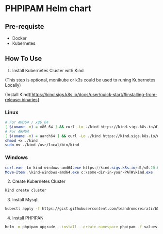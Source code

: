 # PHPIPAM Helm chart

## Pre-requiste
* Docker
* Kubernetes

## How To Use

1. Install Kubernetes Cluster with Kind

(This step is optional, monikube or k3s could be used to runing Kubernetes Locally)

(Install Kind)[https://kind.sigs.k8s.io/docs/user/quick-start/#installing-from-release-binaries]

### Linux

```bash
# For AMD64 / x86_64
[ $(uname -m) = x86_64 ] && curl -Lo ./kind https://kind.sigs.k8s.io/dl/v0.20.0/kind-linux-amd64
# For ARM64
[ $(uname -m) = aarch64 ] && curl -Lo ./kind https://kind.sigs.k8s.io/dl/v0.20.0/kind-linux-arm64
chmod +x ./kind
sudo mv ./kind /usr/local/bin/kind
```
### Windows

```powershell
curl.exe -Lo kind-windows-amd64.exe https://kind.sigs.k8s.io/dl/v0.20.0/kind-windows-amd64
Move-Item .\kind-windows-amd64.exe c:\some-dir-in-your-PATH\kind.exe
```

2. Create Kubernetes Cluster

```bash
kind create cluster
```
3. Install Mysql

```bash
kubectl apply -f https://gist.githubusercontent.com/leandromoreirati/b5be442d3fc1110ef0056fdd88d67bcd/raw/b394dfa16d9371b2ef94d6f44ce4641c47a7eb6b/mysql.yaml
```
4. Install PHPIPAN

```bash
helm -n phpipam upgrade --install --create-namespace phpipam -f values.yaml charts/
```


